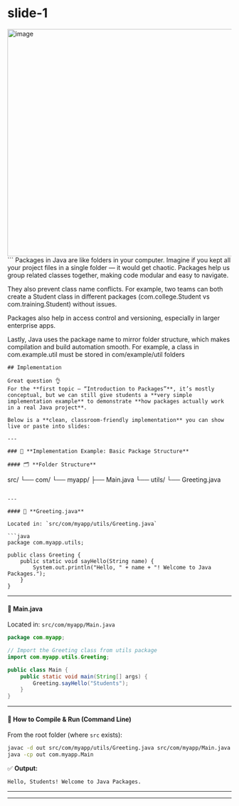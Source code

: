 # slide-1

<img width="834" height="510" alt="image" src="https://github.com/user-attachments/assets/7ce83d9d-c453-42f7-a2f1-aa11f57d27f0" />
```
Packages in Java are like folders in your computer. Imagine if you kept all your project files in a single folder — it would get chaotic. Packages help us group related classes together, making code modular and easy to navigate.

They also prevent class name conflicts. For example, two teams can both create a Student class in different packages (com.college.Student vs com.training.Student) without issues.

Packages also help in access control and versioning, especially in larger enterprise apps.

Lastly, Java uses the package name to mirror folder structure, which makes compilation and build automation smooth. For example, a class in com.example.util must be stored in com/example/util folders
```
## Implementation

Great question 👌
For the **first topic – “Introduction to Packages”**, it’s mostly conceptual, but we can still give students a **very simple implementation example** to demonstrate **how packages actually work in a real Java project**.

Below is a **clean, classroom-friendly implementation** you can show live or paste into slides:

---

### 🧪 **Implementation Example: Basic Package Structure**

#### 🗂 **Folder Structure**

```
src/
 └── com/
     └── myapp/
         ├── Main.java
         └── utils/
             └── Greeting.java
```

---

#### 📄 **Greeting.java**

Located in: `src/com/myapp/utils/Greeting.java`

```java
package com.myapp.utils;

public class Greeting {
    public static void sayHello(String name) {
        System.out.println("Hello, " + name + "! Welcome to Java Packages.");
    }
}
```

---

#### 📄 **Main.java**

Located in: `src/com/myapp/Main.java`

```java
package com.myapp;

// Import the Greeting class from utils package
import com.myapp.utils.Greeting;

public class Main {
    public static void main(String[] args) {
        Greeting.sayHello("Students");
    }
}
```

---

#### 🧰 **How to Compile & Run (Command Line)**

From the root folder (where `src` exists):

```bash
javac -d out src/com/myapp/utils/Greeting.java src/com/myapp/Main.java
java -cp out com.myapp.Main
```

✅ **Output:**

```
Hello, Students! Welcome to Java Packages.
```

---
---


